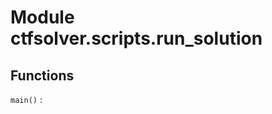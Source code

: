 Module ctfsolver.scripts.run_solution
=====================================

Functions
---------

`main()`
: